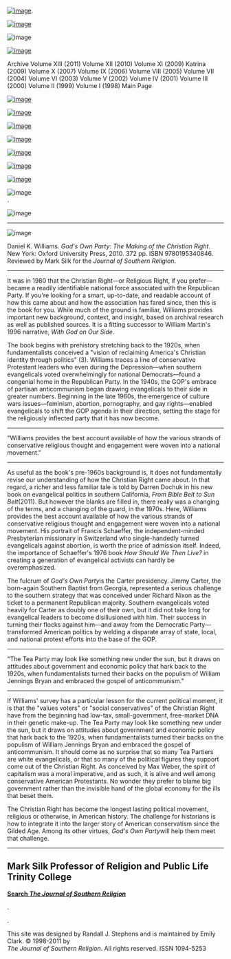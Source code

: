 [![image](../index_top_logo_.jpg)](http://jsr.fsu.edu/).

[![image](../index_top.jpg)](http://jsr.fsu.edu/)

![image](../../production/page_2_strip.jpg)

[![image](../New_Vol_13.png)](Front13.html)

Archive Volume XIII (2011) Volume XII (2010) Volume XI (2009) Katrina
(2009) Volume X (2007) Volume IX (2006) Volume VIII (2005) Volume VII
(2004) Volume VI (2003) Volume V (2002) Volume IV (2001) Volume III
(2000) Volume II (1999) Volume I (1998) Main Page

[![image](../page_2_link_4_mast.jpg)](http://jsr.fsu.edu/ed.htm)

[![image](../page_2_link_5_ed_policies.jpg)](http://jsr.fsu.edu/mission.htm)

[![image](../page_2_link_6_article_sub.jpg)](http://jsr.fsu.edu/submit.htm)

[![image](../page_2_link_7_book_rev.jpg)](http://jsr.fsu.edu/reviews.htm)

[![image](../page_2_link_8_hill_award.jpg)](http://jsr.fsu.edu/award.htm)

[![image](../page_2_link_9_advertisers.jpg)](http://jsr.fsu.edu/ads.htm)

[![image](../page_2_link_99_email.jpg)](mailto:aremillard@francis.edu)

![image](../../production/page_2_width_line_side.jpg) \
.

![image](../../production/page_2_width_line_top.jpg)

* * * * *

![image](Reviews/GodsOwnParty.jpg)

Daniel K. Williams. *God's Own Party: The Making of the Christian
Right*. New York: Oxford University Press, 2010. 372 pp. ISBN
9780195340846. Reviewed by Mark Silk for the *Journal of Southern
Religion*.

* * * * *

It was in 1980 that the Christian Right—or Religious Right, if you
prefer—became a readily identifiable national force associated with the
Republican Party. If you're looking for a smart, up-to-date, and
readable account of how this came about and how the association has
fared since, then this is the book for you. While much of the ground is
familiar, Williams provides important new background, context, and
insight, based on archival research as well as published sources. It is
a fitting successor to William Martin's 1996 narrative, *With God on Our
Side*.

The book begins with prehistory stretching back to the 1920s, when
fundamentalists conceived a "vision of reclaiming America's Christian
identity through politics" (3). Williams traces a line of conservative
Protestant leaders who even during the Depression—when southern
evangelicals voted overwhelmingly for national Democrats—found a
congenial home in the Republican Party. In the 1940s, the GOP's embrace
of partisan anticommunism began drawing evangelicals to their side in
greater numbers. Beginning in the late 1960s, the emergence of culture
wars issues—feminism, abortion, pornography, and gay rights—enabled
evangelicals to shift the GOP agenda in their direction, setting the
stage for the religiously inflected party that it has now become.

* * * * *

"Williams provides the best account available of how the various strands
of conservative religious thought and engagement were woven into a
national movement."

* * * * *

As useful as the book's pre-1960s background is, it does not
fundamentally revise our understanding of how the Christian Right came
about. In that regard, a richer and less familiar tale is told by Darren
Dochuk in his new book on evangelical politics in southern California,
*From Bible Belt to Sun Belt*(2011). But however the blanks are filled
in, there really was a changing of the terms, and a changing of the
guard, in the 1970s. Here, Williams provides the best account available
of how the various strands of conservative religious thought and
engagement were woven into a national movement. His portrait of Francis
Schaeffer, the independent-minded Presbyterian missionary in Switzerland
who single-handedly turned evangelicals against abortion, is worth the
price of admission itself. Indeed, the importance of Schaeffer's 1976
book *How Should We Then Live?* in creating a generation of evangelical
activists can hardly be overemphasized.

The fulcrum of *God's Own Party*is the Carter presidency. Jimmy Carter,
the born-again Southern Baptist from Georgia, represented a serious
challenge to the southern strategy that was conceived under Richard
Nixon as the ticket to a permanent Republican majority. Southern
evangelicals voted heavily for Carter as doubly one of their own, but it
did not take long for evangelical leaders to become disillusioned with
him. Their success in turning their flocks against him—and away from the
Democratic Party—transformed American politics by welding a disparate
array of state, local, and national protest efforts into the base of the
GOP.

* * * * *

"The Tea Party may look like something new under the sun, but it draws
on attitudes about government and economic policy that hark back to the
1920s, when fundamentalists turned their backs on the populism of
William Jennings Bryan and embraced the gospel of anticommunism."

* * * * *

If Williams' survey has a particular lesson for the current political
moment, it is that the "values voters" or "social conservatives" of the
Christian Right have from the beginning had low-tax, small-government,
free-market DNA in their genetic make-up. The Tea Party may look like
something new under the sun, but it draws on attitudes about government
and economic policy that hark back to the 1920s, when fundamentalists
turned their backs on the populism of William Jennings Bryan and
embraced the gospel of anticommunism. It should come as no surprise that
so many Tea Partiers are white evangelicals, or that so many of the
political figures they support come out of the Christian Right. As
conceived by Max Weber, the spirit of capitalism was a moral imperative,
and as such, it is alive and well among conservative American
Protestants. No wonder they prefer to blame big government rather than
the invisible hand of the global economy for the ills that beset them.

The Christian Right has become the longest lasting political movement,
religious or otherwise, in American history. The challenge for
historians is how to integrate it into the larger story of American
conservatism since the Gilded Age. Among its other virtues, *God's Own
Party*will help them meet that challenge.

  ---------------------------------------
  Mark Silk
  Professor of Religion and Public Life
  Trinity College
  ---------------------------------------

**[Search *The Journal of Southern
Religion*](http://jsr.fsu.edu/search.htm)**

.

.

This site was designed by Randall J. Stephens and is maintained by Emily
Clark. © 1998-2011 by \
 *The Journal of Southern Religion*. All rights reserved. ISSN 1094-5253
